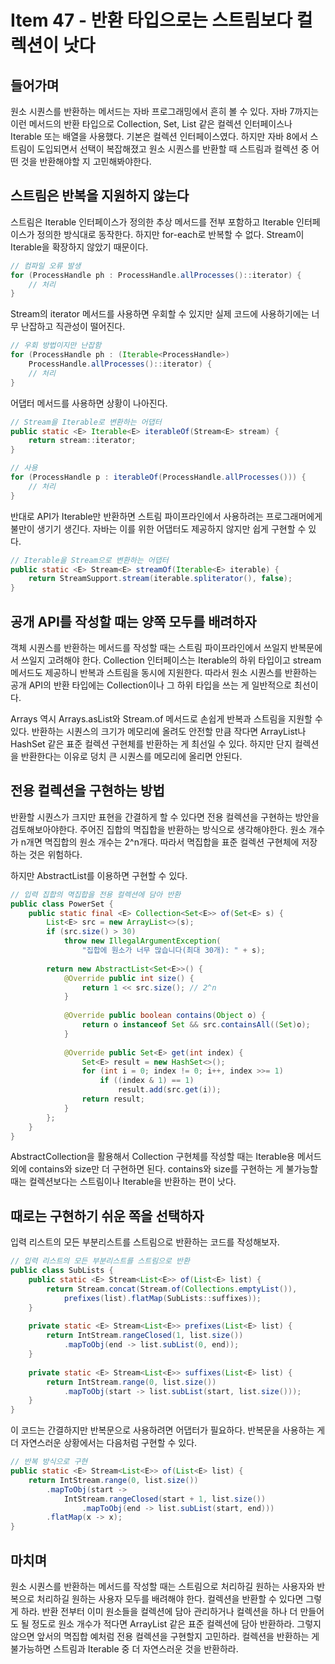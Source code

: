 # Item 47 - 반환 타입으로는 스트림보다 컬렉션이 낫다

## 들어가며
원소 시퀀스를 반환하는 메서드는 자바 프로그래밍에서 흔히 볼 수 있다. 자바 7까지는 이런 메서드의 반환 타입으로 Collection, Set, List 같은 컬렉션 인터페이스나 Iterable 또는 배열을 사용했다. 기본은 컬렉션 인터페이스였다. 하지만 자바 8에서 스트림이 도입되면서 선택이 복잡해졌고 원소 시퀀스를 반환할 때 스트림과 컬렉션 중 어떤 것을 반환해야할 지 고민해봐야한다.

## 스트림은 반복을 지원하지 않는다

스트림은 Iterable 인터페이스가 정의한 추상 메서드를 전부 포함하고 Iterable 인터페이스가 정의한 방식대로 동작한다. 하지만 for-each로 반복할 수 없다. Stream이 Iterable을 확장하지 않았기 때문이다.

```java
// 컴파일 오류 발생
for (ProcessHandle ph : ProcessHandle.allProcesses()::iterator) {
    // 처리
}
```

Stream의 iterator 메서드를 사용하면 우회할 수 있지만 실제 코드에 사용하기에는 너무 난잡하고 직관성이 떨어진다.

```java
// 우회 방법이지만 난잡함
for (ProcessHandle ph : (Iterable<ProcessHandle>) 
    ProcessHandle.allProcesses()::iterator) {
    // 처리
}
```

어댑터 메서드를 사용하면 상황이 나아진다.

```java
// Stream을 Iterable로 변환하는 어댑터
public static <E> Iterable<E> iterableOf(Stream<E> stream) {
    return stream::iterator;
}

// 사용
for (ProcessHandle p : iterableOf(ProcessHandle.allProcesses())) {
    // 처리
}
```

반대로 API가 Iterable만 반환하면 스트림 파이프라인에서 사용하려는 프로그래머에게 불만이 생기기 생긴다. 자바는 이를 위한 어댑터도 제공하지 않지만 쉽게 구현할 수 있다.

```java
// Iterable을 Stream으로 변환하는 어댑터
public static <E> Stream<E> streamOf(Iterable<E> iterable) {
    return StreamSupport.stream(iterable.spliterator(), false);
}
```

## 공개 API를 작성할 때는 양쪽 모두를 배려하자

객체 시퀀스를 반환하는 메서드를 작성할 때는 스트림 파이프라인에서 쓰일지 반복문에서 쓰일지 고려해야 한다. Collection 인터페이스는 Iterable의 하위 타입이고 stream 메서드도 제공하니 반복과 스트림을 동시에 지원한다. 따라서 원소 시퀀스를 반환하는 공개 API의 반환 타입에는 Collection이나 그 하위 타입을 쓰는 게 일반적으로 최선이다.

Arrays 역시 Arrays.asList와 Stream.of 메서드로 손쉽게 반복과 스트림을 지원할 수 있다. 반환하는 시퀀스의 크기가 메모리에 올려도 안전할 만큼 작다면 ArrayList나 HashSet 같은 표준 컬렉션 구현체를 반환하는 게 최선일 수 있다. 하지만 단지 컬렉션을 반환한다는 이유로 덩치 큰 시퀀스를 메모리에 올리면 안된다.

## 전용 컬렉션을 구현하는 방법

반환할 시퀀스가 크지만 표현을 간결하게 할 수 있다면 전용 컬렉션을 구현하는 방안을 검토해보아야한다. 주어진 집합의 멱집합을 반환하는 방식으로 생각해야한다. 원소 개수가 n개면 멱집합의 원소 개수는 2^n개다. 따라서 멱집합을 표준 컬렉션 구현체에 저장하는 것은 위험하다.

하지만 AbstractList를 이용하면 구현할 수 있다.

```java
// 입력 집합의 멱집합을 전용 컬렉션에 담아 반환
public class PowerSet {
    public static final <E> Collection<Set<E>> of(Set<E> s) {
        List<E> src = new ArrayList<>(s);
        if (src.size() > 30)
            throw new IllegalArgumentException(
                "집합에 원소가 너무 많습니다(최대 30개): " + s);
        
        return new AbstractList<Set<E>>() {
            @Override public int size() {
                return 1 << src.size(); // 2^n
            }
            
            @Override public boolean contains(Object o) {
                return o instanceof Set && src.containsAll((Set)o);
            }
            
            @Override public Set<E> get(int index) {
                Set<E> result = new HashSet<>();
                for (int i = 0; index != 0; i++, index >>= 1)
                    if ((index & 1) == 1)
                        result.add(src.get(i));
                return result;
            }
        };
    }
}
```

AbstractCollection을 활용해서 Collection 구현체를 작성할 때는 Iterable용 메서드 외에 contains와 size만 더 구현하면 된다. contains와 size를 구현하는 게 불가능할 때는 컬렉션보다는 스트림이나 Iterable을 반환하는 편이 낫다.

## 때로는 구현하기 쉬운 쪽을 선택하자

입력 리스트의 모든 부분리스트를 스트림으로 반환하는 코드를 작성해보자.

```java
// 입력 리스트의 모든 부분리스트를 스트림으로 반환
public class SubLists {
    public static <E> Stream<List<E>> of(List<E> list) {
        return Stream.concat(Stream.of(Collections.emptyList()),
            prefixes(list).flatMap(SubLists::suffixes));
    }
    
    private static <E> Stream<List<E>> prefixes(List<E> list) {
        return IntStream.rangeClosed(1, list.size())
            .mapToObj(end -> list.subList(0, end));
    }
    
    private static <E> Stream<List<E>> suffixes(List<E> list) {
        return IntStream.range(0, list.size())
            .mapToObj(start -> list.subList(start, list.size()));
    }
}
```

이 코드는 간결하지만 반복문으로 사용하려면 어댑터가 필요하다. 반복문을 사용하는 게 더 자연스러운 상황에서는 다음처럼 구현할 수 있다.

```java
// 반복 방식으로 구현
public static <E> Stream<List<E>> of(List<E> list) {
    return IntStream.range(0, list.size())
        .mapToObj(start ->
            IntStream.rangeClosed(start + 1, list.size())
                .mapToObj(end -> list.subList(start, end)))
        .flatMap(x -> x);
}
```

## 마치며

원소 시퀀스를 반환하는 메서드를 작성할 때는 스트림으로 처리하길 원하는 사용자와 반복으로 처리하길 원하는 사용자 모두를 배려해야 한다. 컬렉션을 반환할 수 있다면 그렇게 하라. 반환 전부터 이미 원소들을 컬렉션에 담아 관리하거나 컬렉션을 하나 더 만들어도 될 정도로 원소 개수가 적다면 ArrayList 같은 표준 컬렉션에 담아 반환하라. 그렇지 않으면 앞서의 멱집합 예처럼 전용 컬렉션을 구현할지 고민하라. 컬렉션을 반환하는 게 불가능하면 스트림과 Iterable 중 더 자연스러운 것을 반환하라.